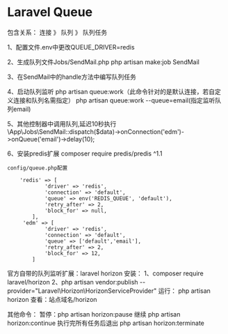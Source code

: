 # Laravel Queue
包含关系：
连接 》 队列 》 队列任务

1、配置文件.env中更改QUEUE_DRIVER=redis

2、生成队列文件Jobs/SendMail.php
php artisan make:job SendMail

3、在SendMail中的handle方法中编写队列任务

4、启动队列监听
php artisan queue:work（此命令针对的是默认连接，若自定义连接和队列名需指定）
php artisan queue:work --queue=email(指定监听队列email)

5、其他控制器中调用队列,延迟10秒执行
\App\Jobs\SendMail::dispatch($data)->onConnection('edm')->onQueue('email')->delay(10);

6、安装predis扩展
composer require predis/predis ^1.1
```
config/queue.php配置

    'redis' => [
            'driver' => 'redis',
            'connection' => 'default',
            'queue' => env('REDIS_QUEUE', 'default'),
            'retry_after' => 2,
            'block_for' => null,
        ],
     'edm' => [
            'driver' => 'redis',
            'connection' => 'default',
            'queue' => ['default','email'],
            'retry_after' => 2,
            'block_for' => 12,
        ]
```

官方自带的队列监听扩展：laravel horizon
安装：
1、composer require laravel/horizon
2、php artisan vendor:publish --provider="Laravel\Horizon\HorizonServiceProvider"
运行：
php artisan horizon
查看：站点域名/horizon

其他命令：
暂停：php artisan horizon:pause
继续 php artisan horizon:continue
执行完所有任务后退出 php artisan horizon:terminate